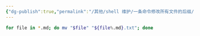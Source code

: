 ```yaml
---
{"dg-publish":true,"permalink":"/其他/shell 维护/一条命令修改所有文件的后缀/","tags":["bash"]}
---
```



```bash
for file in *.md; do mv "$file" "${file%.md}.txt"; done
```

